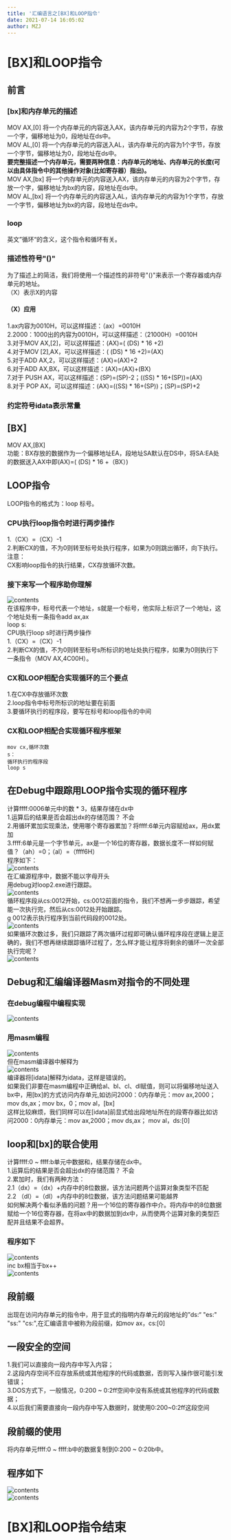 ```yaml
---
title: '汇编语言之[BX]和LOOP指令'
date: 2021-07-14 16:05:02
author: MZJ
---
```

# [BX]和LOOP指令
## 前言
### [bx]和内存单元的描述
MOV AX,[0]  将一个内存单元的内容送入AX，该内存单元的内容为2个字节，存放一个字，偏移地址为0，段地址在ds中。  
MOV AL,[0]  将一个内存单元的内容送入AL，该内存单元的内容为1个字节，存放一个字节，偏移地址为0，段地址在ds中。  
**要完整描述一个内存单元，需要两种信息：内存单元的地址、内存单元的长度(可以由具体指令中的其他操作对象(比如寄存器）指出)。**  
MOV AX,[bx]  将一个内存单元的内容送入AX，该内存单元的内容为2个字节，存放一个字，偏移地址为bx的内容，段地址在ds中。  
MOV AL,[bx]  将一个内存单元的内容送入AL，该内存单元的内容为1个字节，存放一个字节，偏移地址为bx的内容，段地址在ds中。
### loop
英文”循环“的含义，这个指令和循环有关。
### 描述性符号"()"
为了描述上的简洁，我们将使用一个描述性的非符号"()"来表示一个寄存器或内存单元的地址。  
（X）表示X的内容
#### （X）应用
1.ax内容为0010H，可以这样描述：（ax）=0010H  
2.2000：1000出的内容为0010H，可以这样描述：（21000H）=0010H  
3.对于MOV AX,[2]，可以这样描述：(AX)=( (DS) * 16 +2)  
4.对于MOV [2],AX，可以这样描述：( (DS) * 16 +2)=(AX)  
5.对于ADD AX,2，可以这样描述：(AX)=(AX)+2  
6.对于ADD AX,BX，可以这样描述：(AX)=(AX)+(BX)  
7.对于 PUSH AX，可以这样描述：(SP)=(SP)-2；((SS) * 16+(SP))=(AX)  
8.对于 POP AX，可以这样描述：(AX)=((SS) * 16+(SP))；(SP)=(SP)+2
### 约定符号idata表示常量
## [BX]
MOV AX,[BX]  
功能：BX存放的数据作为一个偏移地址EA，段地址SA默认在DS中，将SA:EA处的数据送入AX中即(AX)=( (DS) * 16 +（BX）)
## LOOP指令
LOOP指令的格式为：loop  标号。
### CPU执行loop指令时进行两步操作
1.（CX）=（CX）-1  
2.判断CX的值，不为0则转至标号处执行程序，如果为0则跳出循环，向下执行。  
注意：  
CX影响loop指令的执行结果，CX存放循环次数。
### 接下来写一个程序助你理解
![contents](https://github.com/MzjHarley/AssemblyLanguageBasicKnowledge/blob/main/img/%E6%B1%87%E7%BC%96%E8%AF%AD%E8%A8%80%E4%B9%8B-BX-%E5%92%8CLOOP%E6%8C%87%E4%BB%A4/1.png)  
在该程序中，标号代表一个地址，s就是一个标号，他实际上标识了一个地址，这个地址处有一条指令add ax,ax  
loop s:    
CPU执行loop  s时进行两步操作  
1.（CX）=（CX）-1  
2.判断CX的值，不为0则转至标号s所标识的地址处执行程序，如果为0则执行下一条指令（MOV AX,4C00H）。
### CX和LOOP相配合实现循环的三个要点
1.在CX中存放循环次数  
2.loop指令中标号所标识的地址要在前面  
3.要循环执行的程序段，要写在标号和loop指令的中间
### CX和LOOP相配合实现循环程序框架
```
mov cx,循环次数
s：
循环执行的程序段
loop s
```
## 在Debug中跟踪用LOOP指令实现的循环程序
计算ffff:0006单元中的数 * 3，结果存储在dx中  
1.运算后的结果是否会超出dx的存储范围？ 不会  
2.用循环累加实现乘法，使用哪个寄存器累加？将ffff:6单元内容赋给ax，用dx累加  
3.ffff:6单元是一个字节单元，ax是一个16位的寄存器，数据长度不一样如何赋值？（ah）=0；（al）=（ffff6H）  
程序如下：  
![contents](https://github.com/MzjHarley/AssemblyLanguageBasicKnowledge/blob/main/img/%E6%B1%87%E7%BC%96%E8%AF%AD%E8%A8%80%E4%B9%8B-BX-%E5%92%8CLOOP%E6%8C%87%E4%BB%A4/2.png)  
在汇编源程序中，数据不能以字母开头  
用debug对loop2.exe进行跟踪。  
![contents](https://github.com/MzjHarley/AssemblyLanguageBasicKnowledge/blob/main/img/%E6%B1%87%E7%BC%96%E8%AF%AD%E8%A8%80%E4%B9%8B-BX-%E5%92%8CLOOP%E6%8C%87%E4%BB%A4/3.png)  
循环程序段从cs:0012开始，cs:0012前面的指令，我们不想再一步步跟踪，希望能一次执行完，然后从cs:0012处开始跟踪。  
g 0012表示执行程序到当前代码段的0012处。  
![contents](https://github.com/MzjHarley/AssemblyLanguageBasicKnowledge/blob/main/img/%E6%B1%87%E7%BC%96%E8%AF%AD%E8%A8%80%E4%B9%8B-BX-%E5%92%8CLOOP%E6%8C%87%E4%BB%A4/4.png)  
如果循环次数过多，我们只跟踪了两次循环过程即可确认循环程序段在逻辑上是正确的，我们不想再继续跟踪循环过程了，怎么样才能让程序将剩余的循环一次全部执行完呢？  
![contents](https://github.com/MzjHarley/AssemblyLanguageBasicKnowledge/blob/main/img/%E6%B1%87%E7%BC%96%E8%AF%AD%E8%A8%80%E4%B9%8B-BX-%E5%92%8CLOOP%E6%8C%87%E4%BB%A4/5.png)
## Debug和汇编编译器Masm对指令的不同处理
### 在debug编程中编程实现
![contents](https://github.com/MzjHarley/AssemblyLanguageBasicKnowledge/blob/main/img/%E6%B1%87%E7%BC%96%E8%AF%AD%E8%A8%80%E4%B9%8B-BX-%E5%92%8CLOOP%E6%8C%87%E4%BB%A4/6.png)
### 用masm编程
![contents](https://github.com/MzjHarley/AssemblyLanguageBasicKnowledge/blob/main/img/%E6%B1%87%E7%BC%96%E8%AF%AD%E8%A8%80%E4%B9%8B-BX-%E5%92%8CLOOP%E6%8C%87%E4%BB%A4/7.png)  
但在masm编译器中解释为  
![contents](https://github.com/MzjHarley/AssemblyLanguageBasicKnowledge/blob/main/img/%E6%B1%87%E7%BC%96%E8%AF%AD%E8%A8%80%E4%B9%8B-BX-%E5%92%8CLOOP%E6%8C%87%E4%BB%A4/8.png)  
编译器将[idata]解释为idata，这样是错误的。  
如果我们非要在masm编程中正确给al、bl、cl、dl赋值，则可以将偏移地址送入bx中，用[bx]的方式访问内存单元,如访问2000：0内存单元：mov ax,2000；mov ds,ax；mov bx，0；mov  al，[bx]  
这样比较麻烦，我们同样可以在[idata]前显式给出段地址所在的段寄存器比如访问2000：0内存单元：mov ax,2000；mov ds,ax； mov al，ds:[0]
## loop和[bx]的联合使用
计算ffff:0 ~ ffff:b单元中数据和，结果存储在dx中。  
1.运算后的结果是否会超出dx的存储范围？ 不会  
2.累加时，我们有两种方法：  
2.1（dx）=（dx）+内存中的8位数据，该方法问题两个运算对象类型不匹配  
2.2 （dl）=（dl）+内存中的8位数据，该方法问题结果可能越界  
如何解决两个看似矛盾的问题？用一个16位的寄存器作中介。将内存中的8位数据赋给一个16位寄存器，在将ax中的数据加到dx中，从而使两个运算对象的类型匹配并且结果不会超界。
### 程序如下
![contents](https://github.com/MzjHarley/AssemblyLanguageBasicKnowledge/blob/main/img/%E6%B1%87%E7%BC%96%E8%AF%AD%E8%A8%80%E4%B9%8B-BX-%E5%92%8CLOOP%E6%8C%87%E4%BB%A4/9.png)  
inc bx相当于bx++  
![contents](https://github.com/MzjHarley/AssemblyLanguageBasicKnowledge/blob/main/img/%E6%B1%87%E7%BC%96%E8%AF%AD%E8%A8%80%E4%B9%8B-BX-%E5%92%8CLOOP%E6%8C%87%E4%BB%A4/10.png)
## 段前缀
出现在访问内存单元的指令中，用于显式的指明内存单元的段地址的”ds:“   "es:" "ss:"  "cs:",在汇编语言中被称为段前缀，如mov ax，cs:[0]  
## 一段安全的空间
1.我们可以直接向一段内存中写入内容；  
2.这段内存空间不应存放系统或其他程序的代码或数据，否则写入操作很可能引发错误；  
3.DOS方式下，一般情况，0:200 ~ 0:2ff空间中没有系统或其他程序的代码或数据；  
4.以后我们需要直接向一段内存中写入数据时，就使用0:200~0:2ff这段空间
## 段前缀的使用
将内存单元ffff:0 ~ ffff:b中的数据复制到0:200 ~ 0:20b中。  
## 程序如下
![contents](https://github.com/MzjHarley/AssemblyLanguageBasicKnowledge/blob/main/img/%E6%B1%87%E7%BC%96%E8%AF%AD%E8%A8%80%E4%B9%8B-BX-%E5%92%8CLOOP%E6%8C%87%E4%BB%A4/11.png)  
![contents](https://github.com/MzjHarley/AssemblyLanguageBasicKnowledge/blob/main/img/%E6%B1%87%E7%BC%96%E8%AF%AD%E8%A8%80%E4%B9%8B-BX-%E5%92%8CLOOP%E6%8C%87%E4%BB%A4/12.png)
# [BX]和LOOP指令结束
